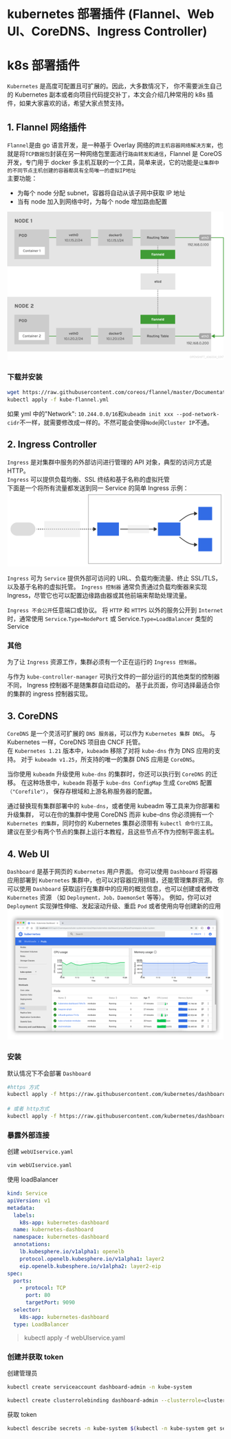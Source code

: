 # kubernetes 部署插件 (Flannel、Web UI、CoreDNS、Ingress Controller)


# k8s 部署插件

`Kubernetes` 是高度可配置且可扩展的。因此，大多数情况下， 你不需要派生自己的 Kubernetes 副本或者向项目代码提交补丁，本文会介绍几种常用的 k8s 插件，如果大家喜欢的话，希望大家点赞支持。

## 1. Flannel 网络插件

`Flannel`是由 go 语言开发，是一种基于 Overlay 网络的`跨主机容器网络解决方案`，也就是将`TCP数据包`封装在另一种网络包里面进行`路由转发和通信`，Flannel 是 CoreOS 开发，专门用于 docker 多主机互联的一个工具，简单来说，它的功能是`让集群中的不同节点主机创建的容器都具有全局唯一的虚拟IP地址`  
主要功能：

- 为每个 node 分配 subnet，容器将自动从该子网中获取 IP 地址
- 当有 node 加入到网络中时，为每个 node 增加路由配置

![flannel](/images/flannel-networking.png)

### 下载并安装

```sh
wget https://raw.githubusercontent.com/coreos/flannel/master/Documentation/kube-flannel.yml
kubectl apply -f kube-flannel.yml
```

如果 yml 中的"Network": `10.244.0.0/16`和`kubeadm init xxx --pod-network-cidr`不一样，就需要修改成一样的。不然可能会使得`Node`间`Cluster IP`不通。

## 2. Ingress Controller

`Ingress` 是对集群中服务的外部访问进行管理的 API 对象，典型的访问方式是 HTTP。  
`Ingress` 可以提供负载均衡、SSL 终结和基于名称的虚拟托管  
下面是一个将所有流量都发送到同一 Service 的简单 Ingress 示例：  
![image](/images/ingress.svg)

`Ingress` 可为 `Service` 提供外部可访问的 URL、负载均衡流量、终止 SSL/TLS，以及基于名称的虚拟托管。 `Ingress 控制器` 通常负责通过负载均衡器来实现 Ingress，尽管它也可以配置边缘路由器或其他前端来帮助处理流量。

`Ingress 不会公开`任意端口或协议。 将 `HTTP` 和 `HTTPS` 以外的服务公开到 `Internet` 时，通常使用 `Service`.`Type=NodePort` 或 Service.`Type=LoadBalancer` 类型的 Service

### 其他

为了让 `Ingress` 资源工作，集群必须有一个正在运行的 `Ingress 控制器`。

与作为 `kube-controller-manager` 可执行文件的一部分运行的其他类型的控制器不同， Ingress 控制器不是随集群自动启动的。 基于此页面，你可选择最适合你的集群的 ingress 控制器实现。

## 3. CoreDNS

`CoreDNS` 是一个灵活可扩展的 `DNS 服务器`，可以作为 `Kubernetes 集群 DNS`。 与 Kubernetes 一样，CoreDNS 项目由 CNCF 托管。  
在 `Kubernetes 1.21` 版本中，`kubeadm` 移除了对将 `kube-dns` 作为 DNS 应用的支持。 对于 `kubeadm v1.25`，所支持的唯一的集群 DNS 应用是 `CoreDNS`。

当你使用 `kubeadm` 升级使用 `kube-dns` 的集群时，你还可以执行到 `CoreDNS` 的迁移。 在这种场景中，`kubeadm` 将基于 `kube-dns ConfigMap` 生成 `CoreDNS` 配置`（"Corefile"）`， 保存存根域和上游名称服务器的配置。

通过替换现有集群部署中的 `kube-dns`，或者使用 kubeadm 等工具来为你部署和升级集群， 可以在你的集群中使用 CoreDNS 而非 kube-dns
你必须拥有一个 `Kubernetes 的集群`，同时你的 Kubernetes 集群必须带有 `kubectl 命令行工具`。 建议在至少有两个节点的集群上运行本教程，且这些节点不作为控制平面主机。

## 4. Web UI

`Dashboard` 是基于网页的 `Kubernetes` 用户界面。 你可以使用 `Dashboard` 将容器应用部署到 `Kubernetes` 集群中，也可以对容器应用排错，还能管理集群资源。 你可以使用 `Dashboard` 获取运行在集群中的应用的概览信息，也可以创建或者修改 `Kubernetes` 资源 （如 `Deployment，Job，DaemonSet` 等等）。 例如，你可以对 `Deployment` 实现弹性伸缩、发起滚动升级、重启 `Pod` 或者使用向导创建新的应用  
![image](/images/ui-dashboard.png)

### 安装

默认情况下不会部署 `Dashboard`

```sh
#https 方式
kubectl apply -f https://raw.githubusercontent.com/kubernetes/dashboard/v2.6.1/aio/deploy/recommended.yaml

# 或者 http方式
kubectl apply -f https://raw.githubusercontent.com/kubernetes/dashboard/v2.6.1/aio/deploy/alternative.yaml
```

### 暴露外部连接

创建 `webUIservice.yaml`

```sh
vim webUIservice.yaml
```

使用 loadBalancer

```yaml
kind: Service
apiVersion: v1
metadata:
  labels:
    k8s-app: kubernetes-dashboard
  name: kubernetes-dashboard
  namespace: kubernetes-dashboard
  annotations:
    lb.kubesphere.io/v1alpha1: openelb
    protocol.openelb.kubesphere.io/v1alpha1: layer2
    eip.openelb.kubesphere.io/v1alpha2: layer2-eip
spec:
  ports:
    - protocol: TCP
      port: 80
      targetPort: 9090
  selector:
    k8s-app: kubernetes-dashboard
  type: LoadBalancer
```

> kubectl apply -f webUIservice.yaml

### 创建并获取 token

创建管理员

```sh
kubectl create serviceaccount dashboard-admin -n kube-system
```

```sh
kubectl create clusterrolebinding dashboard-admin --clusterrole=cluster-admin --serviceaccount=kube-system:dashboard-admin
```

获取 token

```sh
kubectl describe secrets -n kube-system $(kubectl -n kube-system get secret | grep dashboard-admin | awk '{print $1}')
```

